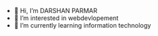 - 👋 Hi, I’m DARSHAN PARMAR
- 👀 I’m interested in webdevlopement
- 🌱 I’m currently learning information technology


<!---
PARMAR1682/PARMAR1682 is a ✨ special ✨ repository because its `README.md` (this file) appears on your GitHub profile.
You can click the Preview link to take a look at your changes.
--->
